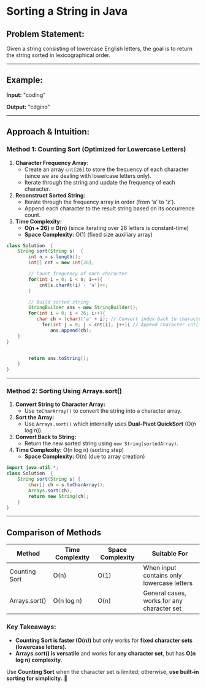 # Sorting a String in Java

## Problem Statement:

Given a string consisting of lowercase English letters, the goal is to return the string sorted in lexicographical order.

---

## Example:

**Input:** "coding"

**Output:** "cdgino"

---

## Approach & Intuition:

### **Method 1: Counting Sort (Optimized for Lowercase Letters)**

1. **Character Frequency Array**:
   - Create an array `cnt[26]` to store the frequency of each character (since we are dealing with lowercase letters only).
   - Iterate through the string and update the frequency of each character.
2. **Reconstruct Sorted String**:
   - Iterate through the frequency array in order (from 'a' to 'z').
   - Append each character to the result string based on its occurrence count.
3. **Time Complexity:**
   - **O(n + 26) ≈ O(n)** (since iterating over 26 letters is constant-time)
   - **Space Complexity:** O(1) (fixed size auxiliary array)

```java
class Solution  {
    String sort(String s)  {
        int n = s.length();
        int[] cnt = new int[26];

        // Count frequency of each character
        for(int i = 0; i < n; i++){
            cnt[s.charAt(i) - 'a']++;
        }

        // Build sorted string
        StringBuilder ans = new StringBuilder();
        for(int i = 0; i < 26; i++){
           char ch = (char)('a' + i); // Convert index back to character
             for(int j = 0; j < cnt[i]; j++){ // Append character cnt[i] times
                ans.append(ch);
    }
}


        return ans.toString();
    }
}
```

---

### **Method 2: Sorting Using Arrays.sort()**

1. **Convert String to Character Array:**
   - Use `toCharArray()` to convert the string into a character array.
2. **Sort the Array:**
   - Use `Arrays.sort()` which internally uses **Dual-Pivot QuickSort** (O(n log n)).
3. **Convert Back to String:**
   - Return the new sorted string using `new String(sortedArray)`.
4. **Time Complexity:** O(n log n) (sorting step)
   - **Space Complexity:** O(n) (due to array creation)

```java
import java.util.*;
class Solution  {
    String sort(String s) {
        char[] ch = s.toCharArray();
        Arrays.sort(ch);
        return new String(ch);
    }
}
```

---

## **Comparison of Methods**

| Method        | Time Complexity | Space Complexity | Suitable For                               |
| ------------- | --------------- | ---------------- | ------------------------------------------ |
| Counting Sort | O(n)            | O(1)             | When input contains only lowercase letters |
| Arrays.sort() | O(n log n)      | O(n)             | General cases, works for any character set |

### **Key Takeaways:**

- **Counting Sort is faster (O(n))** but only works for **fixed character sets (lowercase letters).**
- **Arrays.sort() is versatile** and works for **any character set**, but has **O(n log n) complexity**.

Use **Counting Sort** when the character set is limited; otherwise, **use built-in sorting for simplicity.** 🚀

